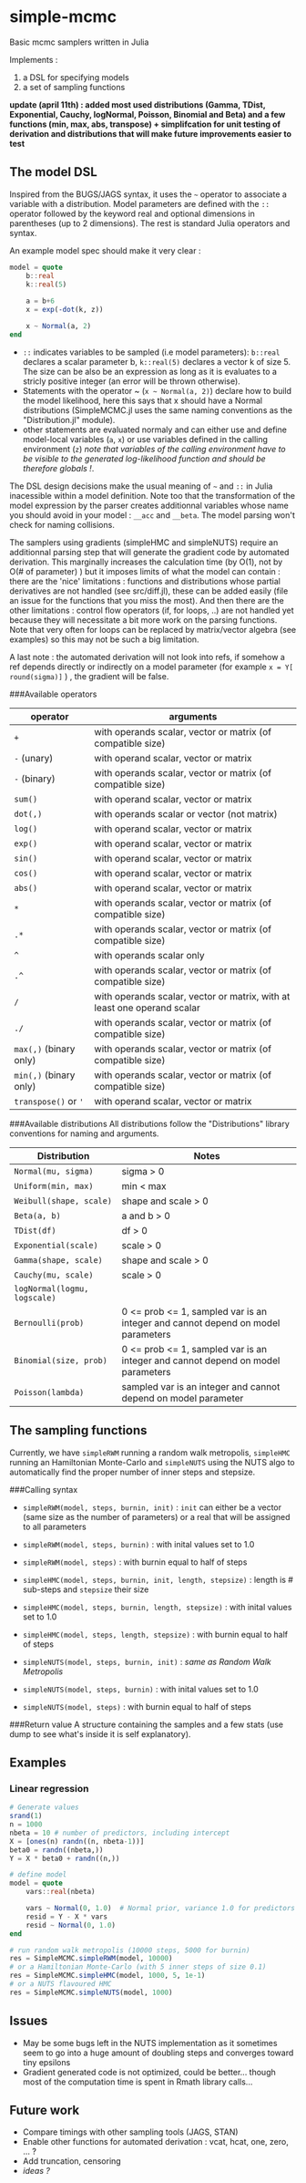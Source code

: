 simple-mcmc
===========

Basic mcmc samplers written in Julia

Implements :
1. a DSL for specifying models
2. a set of sampling functions


__update (april 11th) : added most used distributions (Gamma, TDist, Exponential, Cauchy, logNormal, Poisson, Binomial and Beta) and a few functions (min, max, abs, transpose) + simplifcation for unit testing of derivation and distributions that will make future improvements easier to test__


## The model DSL
Inspired from the BUGS/JAGS syntax, it uses the `~` operator to associate a variable with a distribution. Model parameters are defined with the `::` operator followed by the keyword real and optional dimensions in parentheses (up to 2 dimensions). The rest is standard Julia operators and syntax.

An example model spec should make it very clear : 

```jl
model = quote
	b::real
	k::real(5)
	
	a = b+6
	x = exp(-dot(k, z))

	x ~ Normal(a, 2)
end
```
- `::` indicates variables to be sampled (i.e model parameters): `b::real` declares a scalar parameter b, `k::real(5)` declares a vector k of size 5. The size can be also be an expression as long as it is evaluates to a stricly positive integer (an error will be thrown otherwise).
- Statements with the operator ~ (`x ~ Normal(a, 2)`) declare how to build the model likelihood, here this says that x should have a Normal distributions (SimpleMCMC.jl uses the same naming conventions as the "Distribution.jl" module).
- other statements are evaluated normaly and can either use and define model-local variables (`a`, `x`) or use variables defined in the calling environment (`z`) _note that variables of the calling environment have to be visible to the generated log-likelihood function and should be therefore globals !_.

The DSL design decisions make the usual meaning of `~` and `::` in Julia inacessible within a model definition. Note too that the transformation of the model expression by the parser creates additionnal variables whose name you should avoid in your model : `__acc` and `__beta`. The model parsing won't check for naming collisions.

The samplers using gradients (simpleHMC and simpleNUTS) require an additionnal parsing step that will generate the gradient code by automated derivation. This marginally increases the calculation time (by O(1), not by O(# of parameter) ) but it imposes limits of what the model can contain : there are the 'nice' limitations : functions and distributions whose partial derivatives are not handled (see src/diff.jl), these can be added easily (file an issue for the functions that you miss the most). And then there are the other limitations : control flow operators (if, for loops, ..) are not handled yet because they will necessitate a bit more work on the parsing functions. Note that very often for loops can be replaced by matrix/vector algebra (see examples) so this may not be such a big limitation.

A last note : the automated derivation will not look into refs, if somehow a ref depends directly or indirectly on a model parameter (for example  `x = Y[ round(sigma)]` ) , the gradient will be false.

###Available operators

operator       |   arguments
-------------|----------
`+`  			| with operands scalar, vector or matrix (of compatible size)
`-` (unary)  	| with operand scalar, vector or matrix 
`-` (binary) 	| with operands scalar, vector or matrix (of compatible size)
`sum()`  		| with operand scalar, vector or matrix 
`dot(,)` 		| with operands scalar or vector  (not matrix)
`log()`  		| with operand scalar, vector or matrix 
`exp()`  		| with operand scalar, vector or matrix 
`sin()`  		| with operand scalar, vector or matrix 
`cos()`  		| with operand scalar, vector or matrix 
`abs()`  		| with operand scalar, vector or matrix 
`*`      		| with operands scalar, vector or matrix (of compatible size)
`.*`      		| with operands scalar, vector or matrix (of compatible size)
`^`      		| with operands scalar only
`.^`      		| with operands scalar, vector or matrix (of compatible size)
`/`      		| with operands scalar, vector or matrix, with at least one operand scalar
`./`      		| with operands scalar, vector or matrix (of compatible size)
`max(,)` (binary only) | with operands scalar, vector or matrix (of compatible size)
`min(,)` (binary only) | with operands scalar, vector or matrix (of compatible size)
`transpose()` or `'` | with operand scalar, vector or matrix

###Available distributions
All distributions follow the "Distributions" library conventions for naming and arguments.

Distribution  |   Notes
--------------|-----------
`Normal(mu, sigma)`		|  sigma > 0
`Uniform(min, max)`		|  min < max
`Weibull(shape, scale)`		|  shape and scale > 0
`Beta(a, b)`			|  a and b > 0
`TDist(df)`			|  df > 0
`Exponential(scale)`		|  scale > 0
`Gamma(shape, scale)`		|  shape and scale > 0	
`Cauchy(mu, scale)`	       	|  scale > 0
`logNormal(logmu, logscale)`   	|
`Bernoulli(prob)`		|  0 <= prob <= 1, sampled var is an integer and cannot depend on model parameters
`Binomial(size, prob)`		|  0 <= prob <= 1, sampled var is an integer and cannot depend on model parameters
`Poisson(lambda)`		|  sampled var is an integer and cannot depend on model parameter


## The sampling functions
Currently, we have `simpleRWM` running a random walk metropolis, `simpleHMC` running an Hamiltonian Monte-Carlo and `simpleNUTS` using the NUTS algo to automatically find the proper number of inner steps and stepsize.

###Calling syntax
- `simpleRWM(model, steps, burnin, init)` : `init` can either be a vector (same size as the number of parameters) or a real that will be assigned to all parameters
- `simpleRWM(model, steps, burnin)` : with inital values set to 1.0
- `simpleRWM(model, steps)` : with burnin equal to half of steps

- `simpleHMC(model, steps, burnin, init, length, stepsize)` : length is # sub-steps and `stepsize` their size
- `simpleHMC(model, steps, burnin, length, stepsize)` : with inital values set to 1.0
- `simpleHMC(model, steps, length, stepsize)` : with burnin equal to half of steps

- `simpleNUTS(model, steps, burnin, init)` : _same as Random Walk Metropolis_
- `simpleNUTS(model, steps, burnin)` : with inital values set to 1.0
- `simpleNUTS(model, steps)` : with burnin equal to half of steps


###Return value
A structure containing the samples and a few stats (use dump to see what's inside it is self explanatory).

## Examples

### Linear regression

```jl
# Generate values
srand(1)
n = 1000
nbeta = 10 # number of predictors, including intercept
X = [ones(n) randn((n, nbeta-1))]
beta0 = randn((nbeta,))
Y = X * beta0 + randn((n,))

# define model
model = quote
	vars::real(nbeta)

	vars ~ Normal(0, 1.0)  # Normal prior, variance 1.0 for predictors
	resid = Y - X * vars
	resid ~ Normal(0, 1.0)  
end

# run random walk metropolis (10000 steps, 5000 for burnin)
res = SimpleMCMC.simpleRWM(model, 10000)
# or a Hamiltonian Monte-Carlo (with 5 inner steps of size 0.1)
res = SimpleMCMC.simpleHMC(model, 1000, 5, 1e-1)
# or a NUTS flavoured HMC
res = SimpleMCMC.simpleNUTS(model, 1000)
```

## Issues
- May be some bugs left in the NUTS implementation as it sometimes seem to go into a huge amount of doubling steps and converges toward tiny epsilons
- Gradient generated code is not optimized, could be better... though most of the computation time is spent in Rmath library calls...

## Future work
- Compare timings with other sampling tools (JAGS, STAN)
- Enable other functions for automated derivation : vcat, hcat, one, zero, ...  ?
- Add truncation, censoring
- _ideas ?_

